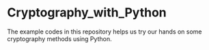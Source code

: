 # Cryptography_with_Python

The example codes in this repository helps us try our hands on some cryptography methods using Python.
